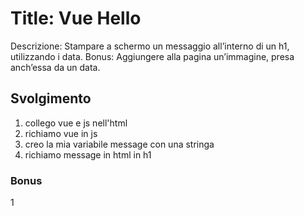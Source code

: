Title: Vue Hello
===
Descrizione:
Stampare a schermo un messaggio all’interno di un h1, utilizzando i data.
Bonus:
Aggiungere alla pagina un’immagine, presa anch’essa da un data.

## Svolgimento
1. collego vue e js nell'html 
2. richiamo vue in js
3. creo la mia variabile message con una stringa 
4. richiamo message in html in h1

### Bonus
1